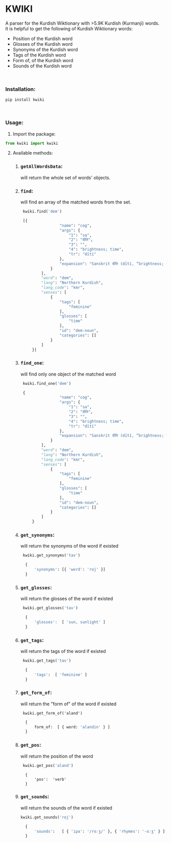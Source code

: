 # KWIKI

A parser for the Kurdish Wiktionary with >5.9K Kurdish (Kurmanji) words.
<br>
It is helpful to get the following of Kurdish Wiktionary words:
- Position of the Kurdish word
- Glosses of the Kurdish word
- Synonyms of the Kurdish word
- Tags of the Kurdish word
- Form of, of the Kurdish word
- Sounds of the Kurdish word
<br>


### Installation:

```shell
pip install kwiki
```

<br>

### Usage:

1. Import the package:

```python
from kwiki import kwiki
```

2. Available methods:
    1) ### `getAllWordsData`: <br>
        will return the whole set of words' objects.
    2) ### `find`: <br>
       will find an array of the matched words from the set.
       <br>
       ```python
        kwiki.find('dem')
        ```
       ```python
        [{
                        "name": "cog",
                        "args": {
                            "1": "sa",
                            "2": "दीति",
                            "3": "",
                            "4": "brightness; time",
                            "tr": "dītí"
                        },
                        "expansion": "Sanskrit दीति (dītí, “brightness; time”)"
                    }
                ],
                "word": "dem",
                "lang": "Northern Kurdish",
                "lang_code": "kmr",
                "senses": [
                    {
                        "tags": [
                            "feminine"
                        ],
                        "glosses": [
                            "time"
                        ],
                        "id": "dem-noun",
                        "categories": []
                    }
                ]
            }]
       ```
    3) ### `find_one`: <br>
       will find only one object of the matched word
       <br>
       ```python
        kwiki.find_one('dem')
        ```
       ```python
        {
                        "name": "cog",
                        "args": {
                            "1": "sa",
                            "2": "दीति",
                            "3": "",
                            "4": "brightness; time",
                            "tr": "dītí"
                        },
                        "expansion": "Sanskrit दीति (dītí, “brightness; time”)"
                    }
                ],
                "word": "dem",
                "lang": "Northern Kurdish",
                "lang_code": "kmr",
                "senses": [
                    {
                        "tags": [
                            "feminine"
                        ],
                        "glosses": [
                            "time"
                        ],
                        "id": "dem-noun",
                        "categories": []
                    }
                ]
            }
       ```
   4) ### `get_synonyms`: <br>
      will return the synonyms of the word if existed
      <br>
      ```python
       kwiki.get_synonyms('tav')
       ```
      ```python
        { 
            'synonyms': [{ 'word': 'roj' }]
        }
      ```
   5) ### `get_glosses`: <br>
       will return the glosses of the word if existed
       <br>
      ```python
       kwiki.get_glosses('tav')
       ```
      ```javascript
        { 
            'glosses':  [ 'sun, sunlight' ] 
        }
      ```
   6) ### `get_tags`: <br>
      will return the tags of the word if existed
      <br>
      ```python
       kwiki.get_tags('tav')
       ```
      ```python
        { 
            'tags':  [ 'feminine' ] 
        }
      ```
   7) ### `get_form_of`: <br>
       will return the "form of" of the word if existed
       <br>
      ```kwiki
       kwiki.get_form_of('aland')
       ```
      ```python
        { 
            form_of:  [ { word: 'alandin' } ]
        }
      ```
   8) ### `get_pos`: <br>
      will return the position of the word
      <br>
      ```python
       kwiki.get_pos('aland')
       ```
      ```kwiki
        { 
            'pos':  'verb'
        }
      ```
   9) ### `get_sounds`: <br>
       will return the sounds of the word if existed
       <br>
       ```python
       kwiki.get_sounds('roj')
       ```
      ```python
        { 
            'sounds':   [ { 'ipa': '/roːʒ/' }, { 'rhymes': '-oːʒ' } ]
        }
      ```
      
<br>


      